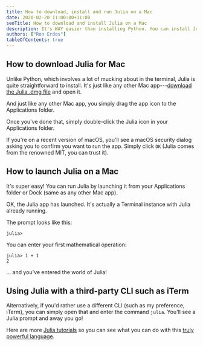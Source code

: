 ```yaml
---
title: How to download, install and run Julia on a Mac
date: 2020-02-20 11:00:00+11:00
seoTitle: How to download and install Julia on a Mac
description: It's WAY easier than installing Python. You can install Julia like any other Mac app. You can even use a Homebrew Cask.
authors: ["Ron Erdos"]
tableOfContents: true
---
```


## How to download Julia for Mac

Unlike Python, which involves a lot of mucking about in the terminal, Julia is quite straightforward to install. It's just like any other Mac app---[download the Julia .dmg file](https://julialang.org/downloads/) and open it.

And just like any other Mac app, you simply drag the app icon to the Applications folder.

Once you've done that, simply double-click the Julia icon in your Applications folder.

If you're on a recent version of macOS, you'll see a macOS security dialog asking you to confirm you want to run the app. Simply click `OK` (Julia comes from the renowned MIT, you can trust it).

## How to launch Julia on a Mac

It's super easy! You can run Julia by launching it from your Applications folder or Dock (same as any other Mac app).

OK, the Julia app has launched. It's actually a Terminal instance with Julia already running.

The prompt looks like this:

`julia>`

You can enter your first mathematical operation:

```
julia> 1 + 1
2
```

... and you've entered the world of Julia!

## Using Julia with a third-party CLI such as iTerm

Alternatively, if you'd rather use a different CLI (such as my preference, iTerm), you can simply open that and enter the command `julia`. You'll see a Julia prompt and away you go!

Here are more [Julia tutorials](../) so you can see what you can do with this [truly powerful language](../why/).
